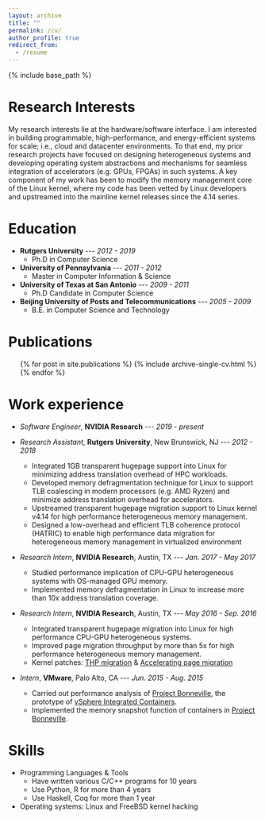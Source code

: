 ```yaml
---
layout: archive
title: ""
permalink: /cv/
author_profile: true
redirect_from:
  - /resume
---
```


{% include base_path %}

Research Interests
=====
My research interests lie at the hardware/software interface. I am interested in building programmable, high-performance, and energy-efficient systems for scale; i.e., cloud and datacenter environments. To that end, my prior research projects have focused on designing heterogeneous systems and developing operating system abstractions and mechanisms for seamless integration of accelerators (e.g. GPUs, FPGAs) in such systems. A key component of my work has been to modify the memory management core of the Linux kernel, where my code has been vetted by Linux developers and upstreamed into the mainline kernel releases since the 4.14 series.

Education
======
* **Rutgers University** --- *2012 - 2019*
  * Ph.D in Computer Science
* **University of Pennsylvania** ---  *2011 - 2012*
  * Master in Computer Information & Science
* **University of Texas at San Antonio** --- *2009 - 2011*
  * Ph.D Candidate in Computer Science
* **Beijing University of Posts and Telecommunications** --- *2005 - 2009*
  * B.E. in Computer Science and Technology

Publications
======
  <ul>{% for post in site.publications %}
    {% include archive-single-cv.html %}
  {% endfor %}</ul>

Work experience
======
* *Software Engineer*, **NVIDIA Research** --- *2019 - present*

* *Research Assistant*, **Rutgers University**, New Brunswick, NJ --- *2012 - 2018*
  * Integrated 1GB transparent hugepage support into Linux for minimizing address
	translation overhead of HPC workloads.
  * Developed memory defragmentation technique for Linux to support TLB coalescing
	in modern processors (e.g. AMD Ryzen) and minimize address translation overhead
	for accelerators.
  * Upstreamed transparent hugepage migration support to Linux kernel v4.14 for
	high performance heterogeneous memory management.
  * Designed a low-overhead and efficient TLB coherence protocol (HATRIC) to
	enable high performance data migration for heterogeneous memory management
	in virtualized environment

* *Research Intern*, **NVIDIA Research**, Austin, TX --- *Jan. 2017 - May 2017*
  * Studied performance implication of CPU-GPU heterogeneous systems with
	OS-managed GPU memory.
  * Implemented memory defragmentation in Linux to increase more than 10x
	address translation coverage.

* *Research Intern*, **NVIDIA Research**, Austin, TX --- *May 2016 - Sep. 2016*
  * Integrated transparent hugepage migration into Linux for high performance
	CPU-GPU heterogeneous systems.
  * Improved page migration throughput by more than 5x for high performance
	heterogeneous memory management.
  * Kernel patches: [THP migration](https://lwn.net/Articles/723764/) & [Accelerating page migration](https://lkml.org/lkml/2016/11/22/457)

* *Intern*, **VMware**, Palo Alto, CA --- *Jun. 2015 - Aug. 2015*
  * Carried out performance analysis of [Project Bonneville](https://blogs.vmware.com/cloudnative/2015/06/22/introducing-project-bonneville/), the prototype of [vSphere Integrated Containers](https://www.vmware.com/products/vsphere/integrated-containers.html).
  * Implemented the memory snapshot function of containers in [Project Bonneville](https://blogs.vmware.com/cloudnative/2015/06/22/introducing-project-bonneville/).

Skills
======
* Programming Languages & Tools
  * Have written various C/C++ programs for 10 years
  * Use Python, R for more than 4 years
  * Use Haskell, Coq for more than 1 year
* Operating systems: Linux and FreeBSD kernel hacking

